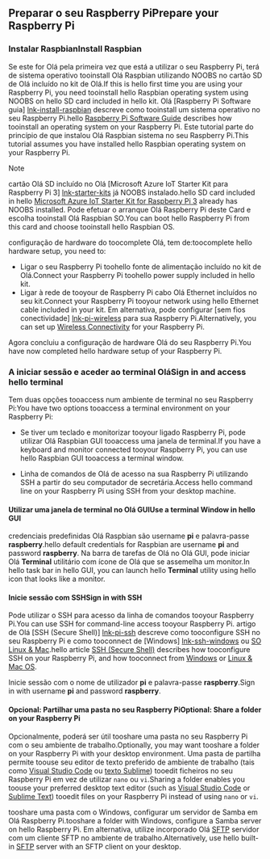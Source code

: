## <a name="prepare-your-raspberry-pi"></a><span data-ttu-id="86b87-101">Preparar o seu Raspberry Pi</span><span class="sxs-lookup"><span data-stu-id="86b87-101">Prepare your Raspberry Pi</span></span>

### <a name="install-raspbian"></a><span data-ttu-id="86b87-102">Instalar Raspbian</span><span class="sxs-lookup"><span data-stu-id="86b87-102">Install Raspbian</span></span>

<span data-ttu-id="86b87-103">Se este for Olá pela primeira vez que está a utilizar o seu Raspberry Pi, terá de sistema operativo tooinstall Olá Raspbian utilizando NOOBS no cartão SD de Olá incluído no kit de Olá.</span><span class="sxs-lookup"><span data-stu-id="86b87-103">If this is hello first time you are using your Raspberry Pi, you need tooinstall hello Raspbian operating system using NOOBS on hello SD card included in hello kit.</span></span> <span data-ttu-id="86b87-104">Olá [Raspberry Pi Software guia] [ lnk-install-raspbian] descreve como tooinstall um sistema operativo no seu Raspberry Pi.</span><span class="sxs-lookup"><span data-stu-id="86b87-104">hello [Raspberry Pi Software Guide][lnk-install-raspbian] describes how tooinstall an operating system on your Raspberry Pi.</span></span> <span data-ttu-id="86b87-105">Este tutorial parte do princípio de que instalou Olá Raspbian sistema no seu Raspberry Pi.</span><span class="sxs-lookup"><span data-stu-id="86b87-105">This tutorial assumes you have installed hello Raspbian operating system on your Raspberry Pi.</span></span>

> [!NOTE]
> <span data-ttu-id="86b87-106">cartão Olá SD incluído no Olá [Microsoft Azure IoT Starter Kit para Raspberry Pi 3] [ lnk-starter-kits] já NOOBS instalado.</span><span class="sxs-lookup"><span data-stu-id="86b87-106">hello SD card included in hello [Microsoft Azure IoT Starter Kit for Raspberry Pi 3][lnk-starter-kits] already has NOOBS installed.</span></span> <span data-ttu-id="86b87-107">Pode efetuar o arranque Olá Raspberry Pi deste Card e escolha tooinstall Olá Raspbian SO.</span><span class="sxs-lookup"><span data-stu-id="86b87-107">You can boot hello Raspberry Pi from this card and choose tooinstall hello Raspbian OS.</span></span>

<span data-ttu-id="86b87-108">configuração de hardware do toocomplete Olá, tem de:</span><span class="sxs-lookup"><span data-stu-id="86b87-108">toocomplete hello hardware setup, you need to:</span></span>

- <span data-ttu-id="86b87-109">Ligar o seu Raspberry Pi toohello fonte de alimentação incluído no kit de Olá.</span><span class="sxs-lookup"><span data-stu-id="86b87-109">Connect your Raspberry Pi toohello power supply included in hello kit.</span></span>
- <span data-ttu-id="86b87-110">Ligar à rede de tooyour de Raspberry Pi cabo Olá Ethernet incluídos no seu kit.</span><span class="sxs-lookup"><span data-stu-id="86b87-110">Connect your Raspberry Pi tooyour network using hello Ethernet cable included in your kit.</span></span> <span data-ttu-id="86b87-111">Em alternativa, pode configurar [sem fios conectividade] [ lnk-pi-wireless] para sua Raspberry Pi.</span><span class="sxs-lookup"><span data-stu-id="86b87-111">Alternatively, you can set up [Wireless Connectivity][lnk-pi-wireless] for your Raspberry Pi.</span></span>

<span data-ttu-id="86b87-112">Agora concluiu a configuração de hardware Olá do seu Raspberry Pi.</span><span class="sxs-lookup"><span data-stu-id="86b87-112">You have now completed hello hardware setup of your Raspberry Pi.</span></span>

### <a name="sign-in-and-access-hello-terminal"></a><span data-ttu-id="86b87-113">A iniciar sessão e aceder ao terminal Olá</span><span class="sxs-lookup"><span data-stu-id="86b87-113">Sign in and access hello terminal</span></span>

<span data-ttu-id="86b87-114">Tem duas opções tooaccess num ambiente de terminal no seu Raspberry Pi:</span><span class="sxs-lookup"><span data-stu-id="86b87-114">You have two options tooaccess a terminal environment on your Raspberry Pi:</span></span>

- <span data-ttu-id="86b87-115">Se tiver um teclado e monitorizar tooyour ligado Raspberry Pi, pode utilizar Olá Raspbian GUI tooaccess uma janela de terminal.</span><span class="sxs-lookup"><span data-stu-id="86b87-115">If you have a keyboard and monitor connected tooyour Raspberry Pi, you can use hello Raspbian GUI tooaccess a terminal window.</span></span>

- <span data-ttu-id="86b87-116">Linha de comandos de Olá de acesso na sua Raspberry Pi utilizando SSH a partir do seu computador de secretária.</span><span class="sxs-lookup"><span data-stu-id="86b87-116">Access hello command line on your Raspberry Pi using SSH from your desktop machine.</span></span>

#### <a name="use-a-terminal-window-in-hello-gui"></a><span data-ttu-id="86b87-117">Utilizar uma janela de terminal no Olá GUI</span><span class="sxs-lookup"><span data-stu-id="86b87-117">Use a terminal Window in hello GUI</span></span>

<span data-ttu-id="86b87-118">credenciais predefinidas Olá Raspbian são username **pi** e palavra-passe **raspberry**.</span><span class="sxs-lookup"><span data-stu-id="86b87-118">hello default credentials for Raspbian are username **pi** and password **raspberry**.</span></span> <span data-ttu-id="86b87-119">Na barra de tarefas de Olá no Olá GUI, pode iniciar Olá **Terminal** utilitário com ícone de Olá que se assemelha um monitor.</span><span class="sxs-lookup"><span data-stu-id="86b87-119">In hello task bar in hello GUI, you can launch hello **Terminal** utility using hello icon that looks like a monitor.</span></span>

#### <a name="sign-in-with-ssh"></a><span data-ttu-id="86b87-120">Inicie sessão com SSH</span><span class="sxs-lookup"><span data-stu-id="86b87-120">Sign in with SSH</span></span>

<span data-ttu-id="86b87-121">Pode utilizar o SSH para acesso da linha de comandos tooyour Raspberry Pi.</span><span class="sxs-lookup"><span data-stu-id="86b87-121">You can use SSH for command-line access tooyour Raspberry Pi.</span></span> <span data-ttu-id="86b87-122">artigo de Olá [SSH (Secure Shell)] [ lnk-pi-ssh] descreve como tooconfigure SSH no seu Raspberry Pi e como tooconnect de [Windows] [ lnk-ssh-windows] ou [SO Linux & Mac][lnk-ssh-linux].</span><span class="sxs-lookup"><span data-stu-id="86b87-122">hello article [SSH (Secure Shell)][lnk-pi-ssh] describes how tooconfigure SSH on your Raspberry Pi, and how tooconnect from [Windows][lnk-ssh-windows] or [Linux & Mac OS][lnk-ssh-linux].</span></span>

<span data-ttu-id="86b87-123">Inicie sessão com o nome de utilizador **pi** e palavra-passe **raspberry**.</span><span class="sxs-lookup"><span data-stu-id="86b87-123">Sign in with username **pi** and password **raspberry**.</span></span>

#### <a name="optional-share-a-folder-on-your-raspberry-pi"></a><span data-ttu-id="86b87-124">Opcional: Partilhar uma pasta no seu Raspberry Pi</span><span class="sxs-lookup"><span data-stu-id="86b87-124">Optional: Share a folder on your Raspberry Pi</span></span>

<span data-ttu-id="86b87-125">Opcionalmente, poderá ser útil tooshare uma pasta no seu Raspberry Pi com o seu ambiente de trabalho.</span><span class="sxs-lookup"><span data-stu-id="86b87-125">Optionally, you may want tooshare a folder on your Raspberry Pi with your desktop environment.</span></span> <span data-ttu-id="86b87-126">Uma pasta de partilha permite toouse seu editor de texto preferido de ambiente de trabalho (tais como [Visual Studio Code](https://code.visualstudio.com/) ou [texto Sublime](http://www.sublimetext.com/)) tooedit ficheiros no seu Raspberry Pi em vez de utilizar `nano` ou `vi`.</span><span class="sxs-lookup"><span data-stu-id="86b87-126">Sharing a folder enables you toouse your preferred desktop text editor (such as [Visual Studio Code](https://code.visualstudio.com/) or [Sublime Text](http://www.sublimetext.com/)) tooedit files on your Raspberry Pi instead of using `nano` or `vi`.</span></span>

<span data-ttu-id="86b87-127">tooshare uma pasta com o Windows, configurar um servidor de Samba em Olá Raspberry Pi.</span><span class="sxs-lookup"><span data-stu-id="86b87-127">tooshare a folder with Windows, configure a Samba server on hello Raspberry Pi.</span></span> <span data-ttu-id="86b87-128">Em alternativa, utilize incorporado Olá [SFTP](https://www.raspberrypi.org/documentation/remote-access/) servidor com um cliente SFTP no ambiente de trabalho.</span><span class="sxs-lookup"><span data-stu-id="86b87-128">Alternatively, use hello built-in [SFTP](https://www.raspberrypi.org/documentation/remote-access/) server with an SFTP client on your desktop.</span></span>

[lnk-install-raspbian]: https://www.raspberrypi.org/learning/software-guide/quickstart/
[lnk-pi-wireless]: https://www.raspberrypi.org/documentation/configuration/wireless/README.md
[lnk-pi-ssh]: https://www.raspberrypi.org/documentation/remote-access/ssh/README.md
[lnk-ssh-windows]: https://www.raspberrypi.org/documentation/remote-access/ssh/windows.md
[lnk-ssh-linux]: https://www.raspberrypi.org/documentation/remote-access/ssh/unix.md
[lnk-starter-kits]: https://azure.microsoft.com/develop/iot/starter-kits/